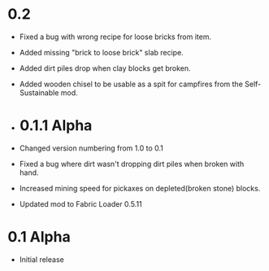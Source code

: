 # 0.2

+ Fixed a bug with wrong recipe for loose bricks from item.
+ Added missing "brick to loose brick" slab recipe.
+ Added dirt piles drop when clay blocks get broken.
+ Added wooden chisel to be usable as a spit for campfires from the Self-Sustainable mod.


+ # 0.1.1 Alpha

+ Changed version numbering from 1.0 to 0.1
+ Fixed a bug where dirt wasn't dropping dirt piles when broken with hand.
+ Increased mining speed for pickaxes on depleted(broken stone) blocks.
+ Updated mod to Fabric Loader 0.5.11

# 0.1 Alpha

+ Initial release